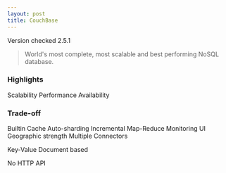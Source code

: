```yaml
---
layout: post
title: CouchBase
---
```


Version checked <span class="label label-default">2.5.1</span>

> World's most complete, most scalable and best performing NoSQL database.

### Highlights

<span class="label label-primary">Scalability</span>
<span class="label label-primary">Performance</span>
<span class="label label-primary">Availability</span>

### Trade-off
<span class="label label-success">Builtin Cache</span>
<span class="label label-success">Auto-sharding</span>
<span class="label label-success">Incremental Map-Reduce</span>
<span class="label label-success">Monitoring UI</span>
<span class="label label-success">Geographic strength</span>
<span class="label label-success">Multiple Connectors</span>


<span class="label label-warning">Key-Value</span>
<span class="label label-warning">Document based</span>

<span class="label label-danger">No HTTP API</span>

